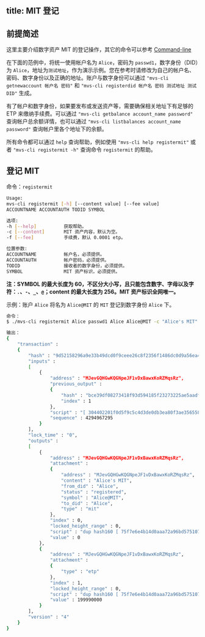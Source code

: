 title: MIT 登记
---

## 前提简述
这里主要介绍数字资产 MIT 的登记操作，其它的命令可以参考 [Command-line](/zh-cn/docs/command-line.html)

在下面的范例中，将统一使用帐户名为 `Alice`，密码为 `passwd1`，数字身份（DID）为 `Alice`，地址为`测试地址`，作为演示示例。您在参考时请修改为自己的帐户名、密码、数字身份以及正确的地址。账户与数字身份可以通过 `"mvs-cli getnewaccount 帐户名 密码"` 和 `"mvs-cli registerdid 帐户名 密码 测试地址 测试DID"` 生成。

有了帐户和数字身份，如果要发布或发送资产等，需要确保相关地址下有足够的 ETP 来缴纳手续费。可以通过 `"mvs-cli getbalance account_name password"` 查询帐户总余额详情，也可以通过 `"mvs-cli listbalances account_name password"` 查询帐户里各个地址下的余额。

所有命令都可以通过 `help` 查询帮助，例如使用 `"mvs-cli help registermit"` 或者 `"mvs-cli registermit -h"` 查询命令 `registermit` 的帮助。

## 登记 MIT
命令：`registermit`

```bash
Usage:
mvs-cli registermit [-h] [--content value] [--fee value]          
ACCOUNTNAME ACCOUNTAUTH TODID SYMBOL     

选项:
-h [--help]          获取帮助。
-c [--content]       MIT 资产内容，默认为空。
-f [--fee]           手续费，默认 0.0001 etp。

位置参数:
ACCOUNTNAME          帐户名，必须提供。
ACCOUNTAUTH          帐户密码，必须提供。
TODID                接收者的数字身份，必须提供。
SYMBOL               MIT 资产标识，必须提供。
```
**注：SYMBOL 的最大长度为 60，不区分大小写，且只能包含数字、字母以及字符：`.`、`-`、`_`、`@`；content 的最大长度为 256。MIT 资产标识全网唯一。**

示例：账户 `Alice` 将名为 `Alice@MIT` 的 `MIT` 登记到数字身份 `Alice` 下。
```bash
命令：
$ ./mvs-cli registermit Alice passwd1 Alice Alice@MIT -c "Alice's MIT"

输出：
{
	"transaction" : 
	{
		"hash" : "9d52158296a9e33b49dcd0f9ceee26c8f2356f1486dc0d9a56ea49a1dd0d97e3",
		"inputs" : 
		[
			{
				"address" : "MJevGQHGwKQGNpeJF1vDxBawxKoRZMqsRz",
				"previous_output" : 
				{
					"hash" : "bce39df08273418f93d594185f23273225ae5aadfe6bd54ea4f7bbae50a61ea2",
					"index" : 1
				},
				"script" : "[ 304402201f0d5f9c5c4d3de0db3ea80f3ae356558f76dfddc124c10eceb6523d2255b075022001f788e0a008b002c6bc9a31e2c945f9bbed4e6ba7def1f5c867e29f01d362c001 ] [ 039497a1b7e0dbc762fbd389d8b1ac3215782758c753c521fc4e40914f8e14d5e8 ]",
				"sequence" : 4294967295
			}
		],
		"lock_time" : "0",
		"outputs" : 
		[
			{
				"address" : "MJevGQHGwKQGNpeJF1vDxBawxKoRZMqsRz",
				"attachment" : 
				{
					"address" : "MJevGQHGwKQGNpeJF1vDxBawxKoRZMqsRz",
					"content" : "Alice's MIT",
					"from_did" : "Alice",
					"status" : "registered",
					"symbol" : "Alice@MIT",
					"to_did" : "Alice",
					"type" : "mit"
				},
				"index" : 0,
				"locked_height_range" : 0,
				"script" : "dup hash160 [ 75f7e6e4b14d0aaa72a96bd5751070e7b7f813fb ] equalverify checksig",
				"value" : 0
			},
			{
				"address" : "MJevGQHGwKQGNpeJF1vDxBawxKoRZMqsRz",
				"attachment" : 
				{
					"type" : "etp"
				},
				"index" : 1,
				"locked_height_range" : 0,
				"script" : "dup hash160 [ 75f7e6e4b14d0aaa72a96bd5751070e7b7f813fb ] equalverify checksig",
				"value" : 199990000
			}
		],
		"version" : "4"
	}
}
```
